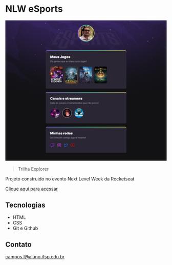 # NLW eSports

![preview](./.github/preview.png)

> Trilha Explorer

Projeto construido no evento Next Level Week da Rocketseat

[Clique aqui para acessar](https://leonardo-cg.github.io/nlw-esports-explorer-extra/)

## Tecnologias

- HTML
- CSS
- Git e Github

## Contato

campos.l@aluno.ifsp.edu.br
